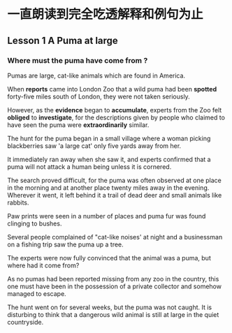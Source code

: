 # 一直朗读到完全吃透解释和例句为止

## Lesson 1 A Puma at large

### Where must the puma have come from ?

Pumas are large, cat-like animals which are found in America.

When **reports** came into London Zoo that a wild puma had been **spotted** forty-five miles south of London, they were not taken seriously.

However, as the **evidence** began to **accumulate**,
experts from the Zoo felt **obliged** to **investigate**,
for the descriptions given by people who claimed to have seen the puma were **extraordinarily** similar.

The hunt for the puma began in a small village where a woman picking blackberries saw 'a large cat' only five yards away from her.

It immediately ran away when she saw it, and experts confirmed that a puma will not attack a human being unless it is cornered.

The search proved difficult, for the puma was often observed at one place in the morning and at another place twenty miles away in the evening. Wherever it went, it left behind it a trail of dead deer and small animals like rabbits.

Paw prints were seen in a number of places and puma fur was found clinging to bushes.

Several people complained of "cat-like noises' at night and a businessman on a fishing trip saw the puma up a tree.

The experts were now fully convinced that the animal was a puma, but where had it come from?

As no pumas had been reported missing from any zoo in the country, this one must have been in the possession of a private collector and somehow managed to escape.

The hunt went on for several weeks, but the puma was not caught. It is disturbing to think that a dangerous wild animal is still at large in the quiet countryside.


